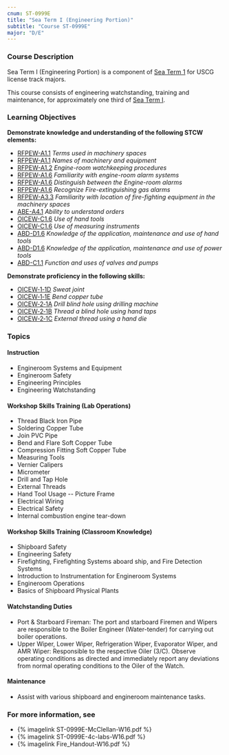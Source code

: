 ```yaml
---
cnum: ST-0999E
title: "Sea Term I (Engineering Portion)"
subtitle: "Course ST-0999E"
major: "D/E"
---
```

### Course Description

Sea Term I (Engineering Portion) is a component of  [Sea Term 1](st-0999)  for USCG license track majors.

This course consists of engineering watchstanding, training and maintenance, for approximately one third of [Sea Term I](ST-0999).


### Learning Objectives

**Demonstrate knowledge and understanding of the following STCW elements:**

* [RFPEW-A1.1]({{site.baseurl}}/tables/34.html#RFPEW-A1.1) *Terms used in machinery spaces*
* [RFPEW-A1.1]({{site.baseurl}}/tables/34.html#RFPEW-A1.1) *Names of machinery and equipment*
* [RFPEW-A1.2]({{site.baseurl}}/tables/34.html#RFPEW-A1.2) *Engine-room watchkeeping procedures*
* [RFPEW-A1.6]({{site.baseurl}}/tables/34.html#RFPEW-A1.6) *Familiarity with engine-room alarm systems*
* [RFPEW-A1.6]({{site.baseurl}}/tables/34.html#RFPEW-A1.6) *Distinguish between the Engine-room alarms*
* [RFPEW-A1.6]({{site.baseurl}}/tables/34.html#RFPEW-A1.6) *Recognize Fire-extinguishing gas alarms*
* [RFPEW-A3.3]({{site.baseurl}}/tables/34.html#RFPEW-A3.3) *Familiarity with location of fire-fighting equipment in the machinery spaces*
* [ABE-A4.1]({{site.baseurl}}/tables/35.html#ABE-A4.1) *Ability to understand orders*
* [OICEW-C1.6]({{site.baseurl}}/tables/31.html#OICEW-C1.6) *Use of hand tools*
* [OICEW-C1.6]({{site.baseurl}}/tables/31.html#OICEW-C1.6) *Use of measuring instruments*
* [ABD-D1.6]({{site.baseurl}}/tables/25.html#ABD-D1.6) *Knowledge of the application, maintenance and use of hand tools*
* [ABD-D1.6]({{site.baseurl}}/tables/25.html#ABD-D1.6) *Knowledge of the application, maintenance and use of power tools*
* [ABD-C1.1]({{site.baseurl}}/tables/25.html#ABD-C1.1) *Function and uses of valves and pumps*

**Demonstrate proficiency in the following skills:**

* [OICEW‑1‑1D]( {{site.baseurl}}/assessments/Engine/OICEW-1-1D) *Sweat joint*
* [OICEW‑1‑1E]( {{site.baseurl}}/assessments/Engine/OICEW-1-1E) *Bend copper tube*
* [OICEW‑2‑1A]( {{site.baseurl}}/assessments/Engine/OICEW-2-1A) *Drill blind hole using drilling machine*
* [OICEW‑2‑1B]( {{site.baseurl}}/assessments/Engine/OICEW-2-1B) *Thread a blind hole using hand taps*
* [OICEW‑2‑1C]( {{site.baseurl}}/assessments/Engine/OICEW-2-1C) *External thread using a hand die*

### Topics

#### Instruction
-  Engineroom Systems and Equipment
-  Engineroom Safety
-  Engineering Principles
-  Engineering Watchstanding

#### Workshop Skills Training (Lab Operations)
-  Thread Black Iron Pipe
-  Soldering Copper Tube
-  Join PVC Pipe
-  Bend and Flare Soft Copper Tube
-  Compression Fitting Soft Copper Tube
-  Measuring Tools
-  Vernier Calipers
-  Micrometer
-  Drill and Tap Hole
-  External Threads
-  Hand Tool Usage -- Picture Frame
-  Electrical Wiring
-  Electrical Safety
-  Internal combustion engine tear-down

#### Workshop Skills Training (Classroom Knowledge)
-  Shipboard Safety
-  Engineering Safety
-  Firefighting, Firefighting Systems aboard ship, and Fire Detection Systems
-  Introduction to Instrumentation for Engineroom Systems
-  Engineroom Operations
-  Basics of Shipboard Physical Plants

#### Watchstanding Duties
-  Port & Starboard Fireman:   The port and starboard Firemen and Wipers are responsible to the Boiler Engineer (Water-tender) for carrying out boiler operations.
-  Upper Wiper, Lower Wiper, Refrigeration Wiper, Evaporator Wiper, and AMR Wiper:   Responsible to the respective Oiler (3/C).  Observe operating conditions as directed and immediately report any deviations from normal operating conditions to the Oiler of the Watch.

#### Maintenance
- Assist with various shipboard and engineroom maintenance tasks.


### For more information, see 

* {% imagelink ST-0999E-McClellan-W16.pdf %} 
* {% imagelink ST-0999E-4c-labs-W16.pdf %} 
* {% imagelink Fire_Handout-W16.pdf %} 



